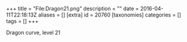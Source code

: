 +++
title = "File:Dragon21.png"
description = ""
date = 2016-04-11T22:18:13Z
aliases = []
[extra]
id = 20760
[taxonomies]
categories = []
tags = []
+++

Dragon curve, level 21
